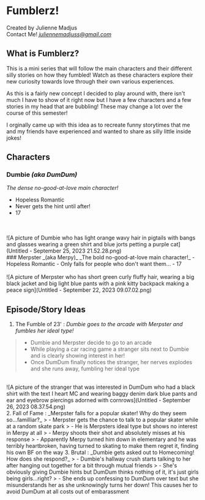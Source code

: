 # **Fumblerz!**
Created by Julienne Madjus<br>
Contact Me! _<a class="u-email" href="mailto:juliennemadjuss@gmail.com">juliennemadjuss@gmail.com</a>_
## **What is Fumblerz?**
This is a mini series that will follow the main characters and their different silly stories on how they fumbled! Watch as these characters explore their new curiosity towards love through their own various experiences.

As this is a fairly new concept I decided to play around with, there isn't much I have to show of it right now but I have a few characters and a few stories in my head that are bubbling! These may change a lot over the course of this semester!

I orginally came up with this idea as to recreate funny storytimes that me and my friends have experienced and wanted to share as silly little inside jokes!
## **Characters**
### Dumbie _(aka DumDum)_
_The dense no-good-at-love main character!_
- Hopeless Romantic
- Never gets the hint until after!
- 17






<br>
<br>
![A picture of Dumbie who has light orange wavy hair in pigtails with bangs and glasses wearing a green shirt and blue jorts petting a purple cat](Untitled - September 25, 2023 21.52.28.png)
<br>
### Merpster _(aka Merpy)_
_The bold no-good-at-love main character!_
- Hopeless Romantic
- Only falls for people who don't want them...
- 17<br>
<br>
![A picture of Merpster who has short green curly fluffy hair, wearing a big black jacket and big light blue pants with a pink kitty backpack making a peace sign](Untitled - September 22, 2023 09.07.02.png)
<br>






## **Episode/Story Ideas**
1. The Fumble of 23' :
_Dumbie goes to the arcade with Merpster and fumbles her ideal type!_
> - Dumbie and Merpster decide to go to an arcade
> - While playing a car racing game a stranger sits next to Dumbie and is clearly showing interest in her!
> - Once DumDum finally notices the stranger, her nerves explodes and she runs away, fumbling her ideal type
<br>
![A picture of the stranger that was interested in DumDum who had a black shirt with the text I heart MC and wearing baggy denim dark blue pants and ear and eyebrow piercings adorned with cornrows](Untitled - September 26, 2023 08.37.54.png)
<br>
2. Fall of Fame :
_Merpster falls for a popular skater! Why do they seem so...familliar?_
> - Merpster gets the chance to talk to a popular skater while at a random skate park
> - He is Merpsters ideal type but shows no interest in Merpy at all
> - Merpy shoots their shot and absolutely misses at his response
> - Apparently Merpy turned him down in elementary and he was terribly heartbroken, having turned to skating to make them regret it, finding his own BF on the way
3. Brutal :
_Dumbie gets asked out to Homecoming! How does she respond?_
> - Dumbie's hallway crush starts talking to her after hanging out together for a bit through mutual friends
> - She's obviously giving Dumbie hints but DumDum thinks nothing of it, it's just girls being girls...right?
> - She ends up confessing to DumDum over text but she misunderstands her as she unknowingly turns her down! This causes her to avoid DumDum at all costs out of embarassment

